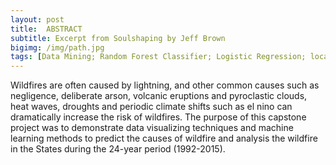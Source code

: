 ```yaml
---
layout: post
title:  ABSTRACT
subtitle: Excerpt from Soulshaping by Jeff Brown
bigimg: /img/path.jpg
tags: [Data Mining; Random Forest Classifier; Logistic Regression; location; Fire; Fire detection; wildfire; Fire Program Analysis; United States; GIS; Machine Learning; Data Visualization.]
---
```


Wildfires are often caused by lightning, and other common causes such as negligence, deliberate arson, volcanic eruptions and pyroclastic clouds, heat waves, droughts and periodic climate shifts such as el nino can dramatically increase the risk of wildfires. The purpose of this capstone project was to demonstrate data visualizing techniques and machine learning methods to predict the causes of wildfire and analysis the wildfire in the States during the 24-year period (1992-2015). 
